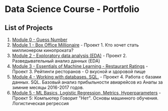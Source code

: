 # Data Science Course - Portfolio

## List of Projects

1. [Module 0 - Guess Number](module_0)
2. [Module 1 - Box Office Millionaire](module_1) - Проект 1. Кто хочет стать миллионером кинопроката?
3. [Module 2 - Exploratory data analysis (EDA)](module_2) - Проект 2. Разведывательный анализ данных (EDA)
4. [Module 3 - Essentials of Machine Learning - Restaurant Ratings](module_3) - Проект 3. Рейтинги ресторанов - О вкусной и здоровой пище
5. [Module 4 - Working with databases. SQL.](module_4) - Проект 4. Работа с базами данных. SQL. Базовый анализ прибыльности авиарейсов из Анапы за зимние месяцы 2016-2017 годов.
6. [Module 5 - ML Basics, Logistic Regression, Metrics, Hyperparameters](module_5) - Проект 5: Компьютер Говорит "Нет". Основы машинного обучения. Логистическая регрессия
